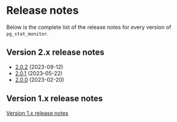# Release notes

Below is the complete list of the release notes for every version of ``pg_stat_monitor``.

## Version 2.x release notes

* [2.0.2](2.0.2.md) (2023-09-12)
* [2.0.1](2.0.1.md) (2023-05-22)
* [2.0.0](2.0.0.md) (2023-02-20)

## Version 1.x release notes

[Version 1.x release notes](1.x.md)


